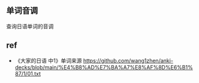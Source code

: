 ## 单词音调
查询日语单词的音调

## ref
* 《大家的日语 中1》单词来源 https://github.com/wang1zhen/anki-decks/blob/main/%E4%B8%AD%E7%BA%A7%E8%AF%8D%E6%B1%87/1/01.txt

